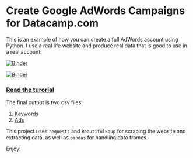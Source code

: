 # Create Google AdWords Campaigns for Datacamp.com

This is an example of how you can create a full AdWords account using Python. I use a real life website and produce real data that is good to use in a real account. 

[![Binder](https://mybinder.org/badge.svg)](https://mybinder.org/v2/gh/eliasdabbas/datacamp_sem/master)

[![Binder](https://mybinder.org/badge.svg)](https://mybinder.org/v2/gh/eliasdabbas/datacamp_sem/master?filepath=datacamp_sem_tutorial.ipynb)


### [Read the turorial](datacamp_sem_tutorial.ipynb)

The final output is two csv files:

1. [Keywords](keywords.csv)
2. [Ads](ads.csv)

This project uses `requests` and `BeautifulSoup` for scraping the website and extracting data, as well as `pandas` for handling data frames. 

Enjoy! 

